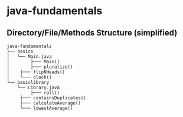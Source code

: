 # java-fundamentals


## Directory/File/Methods Structure (simplified)
```
java-fundamentals
├── basics
│   └── Main.java
│        ├─── Main()
│        ├─── pluralize()
│	 ├─── flipNHeads()
│	 └─── clock()
└── basiclibrary
    └── Library.java
         ├─── roll()
	 ├─── containsDuplicates()
	 ├─── calculateAverage()
	 └─── lowestAverage()
```
